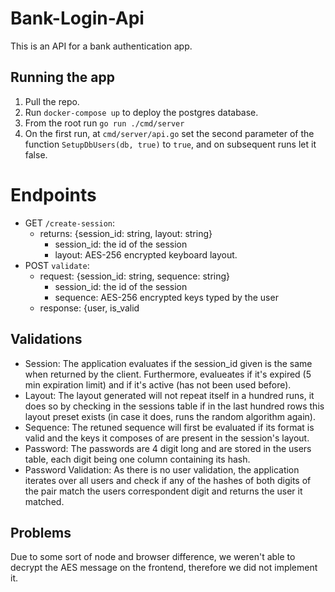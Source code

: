 # Bank-Login-Api

This is an API for a bank authentication app.

## Running the app

1. Pull the repo.
2. Run `docker-compose up` to deploy the postgres database.
3. From the root run `go run ./cmd/server`
4. On the first run, at `cmd/server/api.go` set the second parameter of the function `SetupDbUsers(db, true)` to `true`, and on subsequent runs let it false.

# Endpoints

- GET `/create-session`:
  - returns: {session_id: string, layout: string}
    - session_id: the id of the session
    - layout: AES-256 encrypted keyboard layout.   
- POST `validate`:
  - request: {session_id: string, sequence: string}
    - session_id: the id of the session
    - sequence: AES-256 encrypted keys typed by the user
  - response: {user, is_valid
   
## Validations

- Session: The application evaluates if the session_id given is the same when returned by the client. Furthermore, evalueates if it's expired (5 min expiration limit) and if it's active (has not been used before).
- Layout: The layout generated will not repeat itself in a hundred runs, it does so by checking in the sessions table if in the last hundred rows this layout preset exists (in case it does, runs the random algorithm again).
- Sequence: The retuned sequence will first be evaluated if its format is valid and the keys it composes of are present in the session's layout.
- Password: The passwords are 4 digit long and are stored in the users table, each digit being one column containing its hash.
- Password Validation: As there is no user validation, the application iterates over all users and check if any of the hashes of both digits of the pair match the users correspondent digit and returns the user it matched.

## Problems

Due to some sort of node and browser difference, we weren't able to decrypt the AES message on the frontend, therefore we did not implement it.
